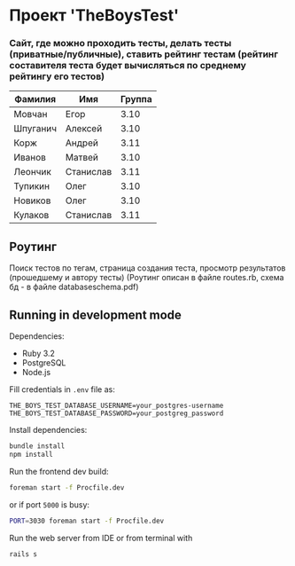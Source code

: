# Проект 'TheBoysTest'
### Сайт, где можно проходить тесты, делать тесты (приватные/публичные), ставить рейтинг тестам (рейтинг составителя теста будет вычисляться по среднему рейтингу его тестов)

|Фамилия|Имя|Группа|
| --- | --- | --- |
| Мовчан | Егор | 3.10 |
| Шпуганич | Алексей | 3.10 |
| Корж | Андрей | 3.11 |
| Иванов | Матвей | 3.10 |
| Леончик | Станислав | 3.11 |
| Тупикин | Олег | 3.10 |
| Новиков | Олег | 3.10 |
| Кулаков | Станислав | 3.11 |

## Роутинг
Поиск тестов по тегам, страница создания теста, просмотр результатов (прошедшему и автору тесты)
(Роутинг описан в файле routes.rb, схема бд - в файле databaseschema.pdf)

## Running in development mode
Dependencies:
- Ruby 3.2
- PostgreSQL
- Node.js

Fill credentials in `.env` file as:
```
THE_BOYS_TEST_DATABASE_USERNAME=your_postgres-username
THE_BOYS_TEST_DATABASE_PASSWORD=your_postgreg_password
```

Install dependencies:
```bash
bundle install
npm install
```

Run the frontend dev build:
```bash
foreman start -f Procfile.dev
```
or if port `5000` is busy:
```zsh
PORT=3030 foreman start -f Procfile.dev
```

Run the web server from IDE or from terminal with
```bash
rails s
```


